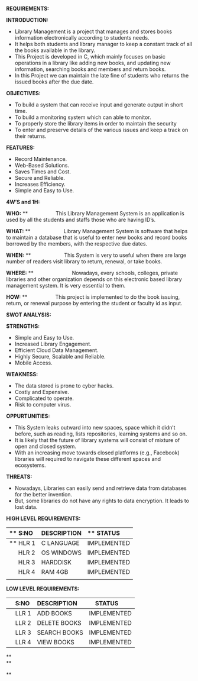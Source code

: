 **REQUIREMENTS:**

**INTRODUCTION:**

- Library Management is a project that manages and stores books information electronically according to students needs.
- It helps both students and library manager to keep a constant track of all the books available in the library.
- This Project is developed in C, which mainly focuses on basic operations in a library like adding new books, and updating new information, searching books and members and return books.
- In this Project we can maintain the late fine of students who returns the issued books after the due date.  

**OBJECTIVES:**

- To build a system that can receive input and generate output in short time.
- To build a monitoring system which can able to monitor.
- To properly store the library items in order to maintain the security
- To enter and preserve details of the various issues and keep a track on their returns.

**FEATURES:**

- Record Maintenance.
- Web-Based Solutions.
- Saves Times and Cost.
- Secure and Reliable.
- Increases Efficiency.
- Simple and Easy to Use.

**4W’S and 1H:**

**WHO:**
**
`          `This Library Management System is an application is used by all the students and staffs those who are having ID’s.

**WHAT:**
**
`            `Library Management System is software that helps to maintain a database that is useful to enter new books and record books borrowed by the members, with the respective due dates.


**WHEN:**
**
`            `This System is very to useful when there are large number of readers visit library to return, renewal, or take books.

**WHERE:**
**
`              `Nowadays, every schools, colleges, private libraries and other organization depends on this electronic based library management system. It is very essential to them.

**HOW:**
**
`          `This project is implemented to do the book issuing, return, or renewal purpose by entering the student or faculty id as input.

**SWOT ANALYSIS:** 

**STRENGTHS:**

- Simple and Easy to Use.
- Increased Library Engagement.
- Efficient Cloud Data Management.
- Highly Secure, Scalable and Reliable.
- Mobile Access.

**WEAKNESS:**

- The data stored is prone to cyber hacks.
- Costly and Expensive.
- Complicated to operate.
- Risk to computer virus.

**OPPURTUNITIES:**

- This System leaks outward into new spaces, space which it didn’t before, such as reading, lists repositories, learning systems and so on.
- It is likely that the future of library systems will consist of mixture of open and closed system.
- With an increasing move towards closed platforms (e.g., Facebook) libraries will required to navigate these different spaces and ecosystems.

**THREATS:**

- Nowadays, Libraries can easily send and retrieve data from databases for the better invention.
- But, some libraries do not have any rights to data encryption. It leads to lost data.

**HIGH LEVEL REQUIREMENTS:**

|**   S:NO|DESCRIPTION|** STATUS|
| :- | :- | :- |
|**   HLR 1|C LANGUAGE|IMPLEMENTED|
|`   `HLR 2|OS WINDOWS|IMPLEMENTED|
|`   `HLR 3|HARDDISK|IMPLEMENTED|
|`   `HLR 4|RAM 4GB|IMPLEMENTED|
||||

**LOW LEVEL REQUIREMENTS:**

|`  `S:NO|DESCRIPTION|`  `STATUS|
| :- | :- | :- |
|`  `LLR 1|ADD BOOKS|IMPLEMENTED|
|`  `LLR 2|DELETE BOOKS|IMPLEMENTED|
|`  `LLR 3|SEARCH BOOKS|IMPLEMENTED|
|`  `LLR 4|VIEW BOOKS|IMPLEMENTED|


**          
**


**            

